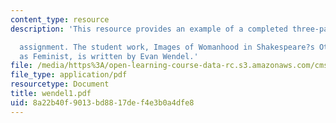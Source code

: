 ```yaml
---
content_type: resource
description: 'This resource provides an example of a completed three-page close reading

  assignment. The student work, Images of Womanhood in Shakespeare?s Othello: Emilia
  as Feminist, is written by Evan Wendel.'
file: /media/https%3A/open-learning-course-data-rc.s3.amazonaws.com/cms-796-major-media-texts-fall-2006/8a22b40f9013bd8817def4e3b0a4dfe8_wendel1.pdf
file_type: application/pdf
resourcetype: Document
title: wendel1.pdf
uid: 8a22b40f-9013-bd88-17de-f4e3b0a4dfe8
---
```

